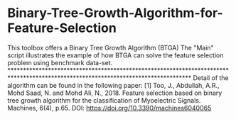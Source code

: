 # Binary-Tree-Growth-Algorithm-for-Feature-Selection
This toolbox offers a Binary Tree Growth Algorithm (BTGA)  The "Main" script illustrates the example of how BTGA can solve the feature selection problem using benchmark data-set.  ********************************************************************************************************************************** Detail of the algorithm can be found in the following paper: [1] Too, J., Abdullah, A.R., Mohd Saad, N. and Mohd Ali, N., 2018. Feature selection based on binary tree growth algorithm for the classification of Myoelectric Signals. Machines, 6(4), p.65. DOI: https://doi.org/10.3390/machines6040065
